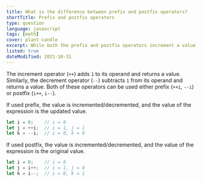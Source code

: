 ```yaml
---
title: What is the difference between prefix and postfix operators?
shortTitle: Prefix and postfix operators
type: question
language: javascript
tags: [math]
cover: plant-candle
excerpt: While both the prefix and postfix operators increment a value, the resulting value of the expression is very different.
listed: true
dateModified: 2021-10-31
---
```


The increment operator (`++`) adds `1` to its operand and returns a value. Similarly, the decrement operator (`--`) subtracts `1` from its operand and returns a value. Both of these operators can be used either prefix (`++i`, `--i`) or postfix (`i++`, `i--`).

If used prefix, the value is incremented/decremented, and the value of the expression is the updated value.

```js
let i = 0;    // i = 0
let j = ++i;  // i = 1, j = 1
let k = --i;  // i = 0, k = 0
```

If used postfix, the value is incremented/decremented, and the value of the expression is the original value.

```js
let i = 0;    // i = 0
let j = i++;  // i = 1, j = 0
let k = i--;  // i = 0, k = 1
```
